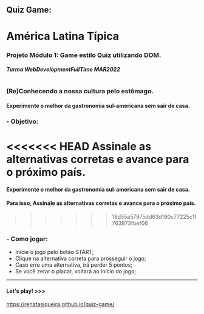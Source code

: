 
## Quiz Game: 

# América Latina Típica

### Projeto Módulo 1: Game estilo Quiz utilizando DOM. 
##### Turma WebDevelopmentFullTime MAR2022
#
### (Re)Conhecendo a nossa cultura pelo estômago.
####  Experimente o melhor da gastronomia sul-americana sem sair de casa. 

### - Objetivo:
<<<<<<< HEAD
Assinale as alternativas corretas e avance para o próximo país.
=======
#### Experimente o melhor da gastronomia sul-americana sem sair de casa.
#### Para isso, Assinale as alternativas corretas e avance para o próximo país.
>>>>>>> 18d55a57975dd63d190c77225c1f763873fbef06

### - Como jogar:
- Inicie o jogo pelo botão START;
- Clique na alternativa correta para prosseguir o jogo;
- Caso erre uma alternativa, irá perder 5 pontos;
- Se você zerar o placar, voltará ao início do jogo;

---
#### Let's play! >>> 
https://renatasiqueira.github.io/quiz-game/

